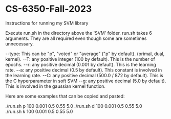 # CS-6350-Fall-2023
Instructions for running my SVM library

Execute run.sh in the directory above the 'SVM' folder. run.sh takes 6 arguments. They are all required even though some are sometimes unnecessary.

--type: This can be "p", "voted" or "average" ("p" by default). (primal, dual, kernel).
--T: any positive integer (100 by default). This is the number of epochs.
--r: any positive decimal (0.001 by default). This is the learning rate.
--a: any positive decimal (0.5 by default). This constant is involved in the learning rate.
--C: any positive decimal (500.0 / 872 by default). This is the C hyperparameter in soft SVM
--g: any positive decimal (5.0 by default). This is involved in the gaussian kernel function.

Here are some examples that can be copied and pasted:

./run.sh p 100 0.001 0.5 0.55 5.0 
./run.sh d 100 0.001 0.5 0.55 5.0  
./run.sh k 100 0.001 0.5 0.55 5.0 